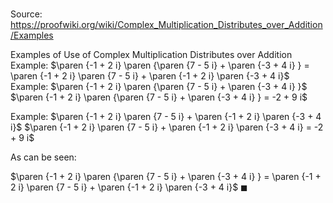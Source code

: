 # 

Source: https://proofwiki.org/wiki/Complex_Multiplication_Distributes_over_Addition/Examples



Examples of Use of Complex Multiplication Distributes over Addition
Example: $\paren {-1 + 2 i} \paren {\paren {7 - 5 i} + \paren {-3 + 4 i} } = \paren {-1 + 2 i} \paren {7 - 5 i} + \paren {-1 + 2 i} \paren {-3 + 4 i}$
Example: $\paren {-1 + 2 i} \paren {\paren {7 - 5 i} + \paren {-3 + 4 i} }$
$\paren {-1 + 2 i} \paren {\paren {7 - 5 i} + \paren {-3 + 4 i} } = -2 + 9 i$


Example: $\paren {-1 + 2 i} \paren {7 - 5 i} + \paren {-1 + 2 i} \paren {-3 + 4 i}$
$\paren {-1 + 2 i} \paren {7 - 5 i} + \paren {-1 + 2 i} \paren {-3 + 4 i} = -2 + 9 i$

As can be seen:

$\paren {-1 + 2 i} \paren {\paren {7 - 5 i} + \paren {-3 + 4 i} } = \paren {-1 + 2 i} \paren {7 - 5 i} + \paren {-1 + 2 i} \paren {-3 + 4 i}$
$\blacksquare$





